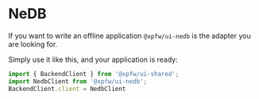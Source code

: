 # NeDB

If you want to write an offline application `@xpfw/ui-nedb` is the adapter you are looking for.

Simply use it like this, and your application is ready:

```typescript
import { BackendClient } from '@xpfw/ui-shared';
import NedbClient from '@xpfw/ui-nedb';
BackendClient.client = NedbClient
```